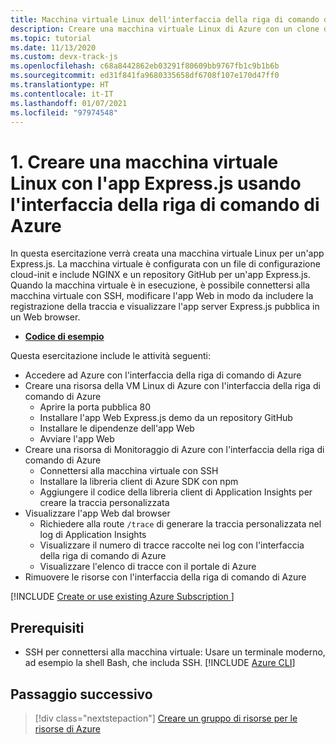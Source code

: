 ```yaml
---
title: Macchina virtuale Linux dell'interfaccia della riga di comando di Azure
description: Creare una macchina virtuale Linux di Azure con un clone di un'app basata su Express.js da un repository GitHub.
ms.topic: tutorial
ms.date: 11/13/2020
ms.custom: devx-track-js
ms.openlocfilehash: c68a8442862eb03291f80609bb9767fb1c9b1b6b
ms.sourcegitcommit: ed31f841fa9680335658df6708f107e170d47ff0
ms.translationtype: HT
ms.contentlocale: it-IT
ms.lasthandoff: 01/07/2021
ms.locfileid: "97974548"
---
```

# <a name="1-create-linux-virtual-machine-with-expressjs-app-using-azure-cli"></a>1. Creare una macchina virtuale Linux con l'app Express.js usando l'interfaccia della riga di comando di Azure

In questa esercitazione verrà creata una macchina virtuale Linux per un'app Express.js. La macchina virtuale è configurata con un file di configurazione cloud-init e include NGINX e un repository GitHub per un'app Express.js. Quando la macchina virtuale è in esecuzione, è possibile connettersi alla macchina virtuale con SSH, modificare l'app Web in modo da includere la registrazione della traccia e visualizzare l'app server Express.js pubblica in un Web browser.

* [**Codice di esempio**](https://github.com/Azure-Samples/js-e2e-vm)

Questa esercitazione include le attività seguenti:

* Accedere ad Azure con l'interfaccia della riga di comando di Azure
* Creare una risorsa della VM Linux di Azure con l'interfaccia della riga di comando di Azure
    * Aprire la porta pubblica 80
    * Installare l'app Web Express.js demo da un repository GitHub
    * Installare le dipendenze dell'app Web
    * Avviare l'app Web
* Creare una risorsa di Monitoraggio di Azure con l'interfaccia della riga di comando di Azure
    * Connettersi alla macchina virtuale con SSH
    * Installare la libreria client di Azure SDK con npm
    * Aggiungere il codice della libreria client di Application Insights per creare la traccia personalizzata
* Visualizzare l'app Web dal browser
    * Richiedere alla route `/trace` di generare la traccia personalizzata nel log di Application Insights
    * Visualizzare il numero di tracce raccolte nei log con l'interfaccia della riga di comando di Azure
    * Visualizzare l'elenco di tracce con il portale di Azure
* Rimuovere le risorse con l'interfaccia della riga di comando di Azure

[!INCLUDE [Create or use existing Azure Subscription ](../../includes/environment-subscription-h2.md)]

## <a name="prerequisites"></a>Prerequisiti

- SSH per connettersi alla macchina virtuale: Usare un terminale moderno, ad esempio la shell Bash, che includa SSH.
[!INCLUDE [Azure CLI](../../../includes/azure-cli-prepare-your-environment-no-header.md)]


## <a name="next-step"></a>Passaggio successivo

> [!div class="nextstepaction"]
> [Creare un gruppo di risorse per le risorse di Azure](create-azure-monitoring-application-insights-web-resource.md) 